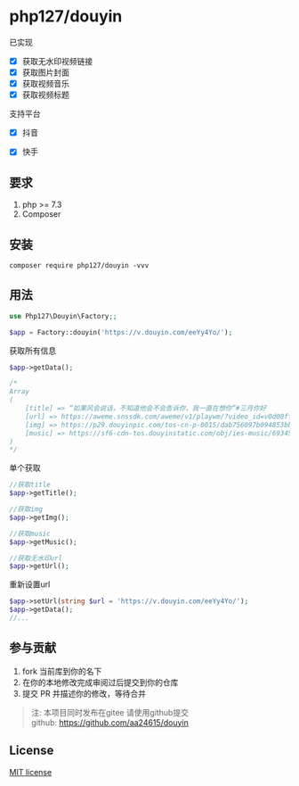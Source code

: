 

# php127/douyin

已实现

- [x] 获取无水印视频链接
- [x] 获取图片封面
- [x] 获取视频音乐
- [x] 获取视频标题

支持平台

- [x] 抖音
- [x] 快手


## 要求

1. php >= 7.3
2. Composer

## 安装

```shell
composer require php127/douyin -vvv
```
## 用法

```php
use Php127\Douyin\Factory;;

$app = Factory::douyin('https://v.douyin.com/eeYy4Yo/');
```

获取所有信息

```php
$app->getData();

/*
Array
(
    [title] => “如果风会说话，不知道他会不会告诉你，我一直在想你”#三月你好
    [url] => https://aweme.snssdk.com/aweme/v1/playwm/?video_id=v0d00ff90000c0u6h388f47ar50b7ssg&ratio=720p&line=0
    [img] => https://p29.douyinpic.com/tos-cn-p-0015/dab756097b094853bbffb9b744aa246a_1614571698~tplv-dy-360p.jpeg?from=2563711402
    [music] => https://sf6-cdn-tos.douyinstatic.com/obj/ies-music/6934532600002284296.mp3
)
*/
```

单个获取

```php
//获取title
$app->getTitle();

//获取img
$app->getImg();

//获取music
$app->getMusic();

//获取无水印url
$app->getUrl();

```

重新设置url

```php
$app->setUrl(string $url = 'https://v.douyin.com/eeYy4Yo/');
$app->getData();
//...
```

## 参与贡献

1. fork 当前库到你的名下
3. 在你的本地修改完成审阅过后提交到你的仓库
4. 提交 PR 并描述你的修改，等待合并
> 注: 本项目同时发布在gitee 请使用github提交      
> github: https://github.com/aa24615/douyin

## License

[MIT license](https://opensource.org/licenses/MIT)
